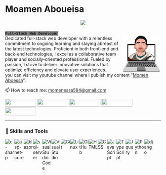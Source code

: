 <h1 align="left">Moamen Aboueisa</h1>
<p align="center">
<img src="https://readme-typing-svg.demolab.com/?lines=Full-stack%20web%20developer;5%2B%20years%20of%20coding%20experience;Always%20learning%20new%20things&font=Fira%20Code&center=true&width=500&height=45&color=white&vCenter=true&pause=1000&size=26" /></a>
</p>
 <strong><code style="background:gray;">Full-Stack Web Developer</code></strong><br/>
<img src="https://github.com/momenaboessa/momenaboessa/blob/main/2-min-min.png" align="right" width=25% />
Dedicated full-stack web developer with a relentless commitment to ongoing learning and staying abreast of the latest technologies. Proficient in both front-end and back-end technologies, I excel as a collaborative team player and socially-oriented professional. Fueled by passion, I strive to deliver innovative solutions that optimize efficiency and elevate user experiences..<br/> you can visit my youtube channel where i publish my content "<a href='https://www.youtube.com/@momenaboueisa'>Momen Aboessa<a/>".<br/>

📫 How to reach me: momenessa594@gmail.com

<p align="left">
   <a href="https://www.facebook.com/momenaboueisa"><img style="height: 25px; width: 100px;" src="https://custom-icon-badges.demolab.com/badge/-Facebook-025a93?style=for-the-badge&logoColor=white&logo=facebook"/></a>
 <a href="https://www.youtube.com/@momenaboueisa"><img style="height: 25px; width: 100px;" src="https://custom-icon-badges.demolab.com/badge/Subcribe-d61212?style=for-the-badge&logo=video&logoColor=white"/></a>  
 <a href="https://www.linkedin.com/in/momenaboueisa"><img style="height: 25px; width: 100px;" src="https://custom-icon-badges.demolab.com/badge/-linkedin-blue?style=for-the-badge&logoColor=white&logo=linkedin"></a>
   <a href="https://www.instagram.com/momenaboueisa"><img style="height: 25px; width: 100px;" src="https://custom-icon-badges.demolab.com/badge/-Instagram-ff059a?style=for-the-badge&logoColor=white&logo=instagram"/></a>
    <a href="https://www.x.com/momenaboueisa"><img style="height: 25px; width: 100px;" src="https://custom-icon-badges.demolab.com/badge/-Twitter-00bdff?style=for-the-badge&logoColor=white&logo=twitter"/></a>
 </p>
 
<hr/>
<h3 align="left">🤖 Skills and Tools</h3>
<img align="left" alt="c-sharp" width="30px" src="https://cdn-icons-png.flaticon.com/512/6132/6132221.png" style="max-width: 100%;">
<img align="left" alt="asp-net-core" width="30px" src="https://upload.wikimedia.org/wikipedia/commons/thumb/e/ee/.NET_Core_Logo.svg/1200px-.NET_Core_Logo.svg.png" style="max-width: 100%;">
<img align="left" alt="blazor" width="30px" src="https://upload.wikimedia.org/wikipedia/commons/thumb/d/d0/Blazor.png/800px-Blazor.png" style="max-width: 100%;">
<img align="left" alt="sql-server" width="30px" src="https://cdn-icons-png.flaticon.com/512/5968/5968364.png" style="max-width: 100%;">
<img align="left" width="30px" style="max-width:100%;" alt="Visual Studio Code" title="Visual Studio Code" src="https://upload.wikimedia.org/wikipedia/commons/thumb/9/9a/Visual_Studio_Code_1.35_icon.svg/512px-Visual_Studio_Code_1.35_icon.svg.png">
<img align="left" width="30px" alt="Visual Studio" style="max-width:100%;" src="https://upload.wikimedia.org/wikipedia/commons/thumb/2/2c/Visual_Studio_Icon_2022.svg/2048px-Visual_Studio_Icon_2022.svg.png">
<img align="left" alt="Git" width="30px" src="https://cdn.jsdelivr.net/gh/devicons/devicon/icons/git/git-original.svg" style="max-width: 100%;">
<img align="left" alt="Linux" width="30px" src="https://cdn.jsdelivr.net/gh/devicons/devicon/icons/linux/linux-original.svg" style="max-width: 100%;">
<img align="left" alt="GitHub" width="30px" src="https://cdn-icons-png.flaticon.com/512/5968/5968866.png" style="max-width: 100%;">
<img align="left" alt="HTML" width="30px" src="https://cdn.jsdelivr.net/gh/devicons/devicon/icons/html5/html5-plain.svg" style="max-width: 100%;">
<img align="left" alt="CSS" width="30px" src="https://cdn.jsdelivr.net/gh/devicons/devicon/icons/css3/css3-plain.svg" style="max-width: 100%;">
<img align="left" alt="JavaScript" width="30px" src="https://cdn.jsdelivr.net/gh/devicons/devicon/icons/javascript/javascript-plain.svg" style="max-width: 100%;">
<img align="left" alt="TypeScript" width="30px" src="https://cdn.jsdelivr.net/gh/devicons/devicon/icons/typescript/typescript-plain.svg" style="max-width: 100%;">
<img align="left" alt="Jquery" width="30px" src="https://cdn.iconscout.com/icon/free/png-256/jquery-8-1175153.png" style="max-width: 100%;">
<img align="left" alt="Python" width="30px" src="https://cdn.jsdelivr.net/gh/devicons/devicon/icons/python/python-plain.svg" style="max-width: 100%;">
<img align="left" alt="django" width="30px" src="https://www.svgrepo.com/show/353657/django-icon.svg" style="max-width: 100%;">
<br/><h1 dir="auto"></h1>

 
 
